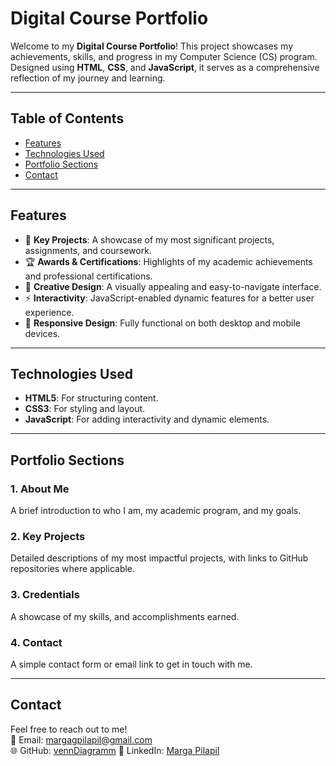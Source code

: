 # **Digital Course Portfolio**

Welcome to my **Digital Course Portfolio**! This project showcases my achievements, skills, and progress in my Computer Science (CS) program. Designed using **HTML**, **CSS**, and **JavaScript**, it serves as a comprehensive reflection of my journey and learning.

---

## **Table of Contents**
- [Features](#features)
- [Technologies Used](#technologies-used)
- [Portfolio Sections](#portfolio-sections)
- [Contact](#contact)

---

## **Features**
- 🌟 **Key Projects**: A showcase of my most significant projects, assignments, and coursework.  
- 🏆 **Awards & Certifications**: Highlights of my academic achievements and professional certifications.  
- 🎨 **Creative Design**: A visually appealing and easy-to-navigate interface.  
- ⚡ **Interactivity**: JavaScript-enabled dynamic features for a better user experience.  
- 📱 **Responsive Design**: Fully functional on both desktop and mobile devices.

---

## **Technologies Used**
- **HTML5**: For structuring content.  
- **CSS3**: For styling and layout.  
- **JavaScript**: For adding interactivity and dynamic elements.  

---

## **Portfolio Sections**
### 1. **About Me**
A brief introduction to who I am, my academic program, and my goals.

### 2. **Key Projects**
Detailed descriptions of my most impactful projects, with links to GitHub repositories where applicable.

### 3. **Credentials**
A showcase of my skills, and accomplishments earned.

### 4. **Contact**
A simple contact form or email link to get in touch with me.

---

## **Contact**
Feel free to reach out to me!  
📧 Email: [margagpilapil@gmail.com](mailto:margagpilapil@gmail.com)  
🌐 GitHub: [vennDiagramm](https://github.com/vennDiagramm)
🔗 LinkedIn: [Marga Pilapil](https://www.linkedin.com/in/marga-pilapil-013a17298/)
